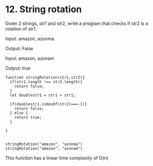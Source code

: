 # 12. String rotation

Given 2 strings, str1 and str2, write a program that checks if str2 is a rotation of str1.

Input: amazon, azonma

Output: False

Input: amazon, azonam

Output: true

````
function stringRotation(str1,str2){
  if(str1.length !== str2.length){
    return false;
  }
  let doublestr1 = str1 + str1;

  if(doublestr1.indexOf(str2)===-1){
    return false;
  } else {
    return true;
  }
  
}


stringRotation("amazon", "azonma")
stringRotation("amazon", "azonam")

````

This function has a linear time complexity of O(n)

